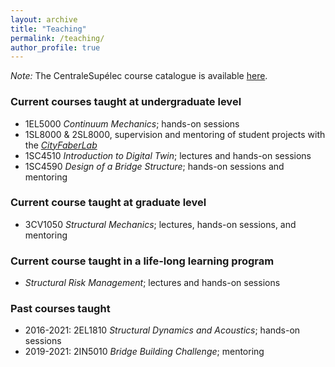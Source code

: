 ```yaml
---
layout: archive
title: "Teaching"
permalink: /teaching/
author_profile: true
---
```


*Note:* The CentraleSupélec course catalogue is available [here](https://www.centralesupelec.fr/sites/default/files/catalogue_2020_en_v1.0.pdf).

### Current courses taught at undergraduate level

* 1EL5000 *Continuum Mechanics*; hands-on sessions
* 1SL8000 & 2SL8000, supervision and mentoring of student projects with the [*CityFaberLab*](https://cityfaberlab.blogspot.com/)
* 1SC4510 *Introduction to Digital Twin*; lectures and hands-on sessions
* 1SC4590 *Design of a Bridge Structure*; hands-on sessions and mentoring

### Current course taught at graduate level
* 3CV1050 *Structural Mechanics*; lectures, hands-on sessions, and mentoring

### Current course taught in a life-long learning program

* *Structural Risk Management*; lectures and hands-on sessions

### Past courses taught

* 2016-2021: 2EL1810 *Structural Dynamics and Acoustics*; hands-on sessions
* 2019-2021: 2IN5010 *Bridge Building Challenge*; mentoring
